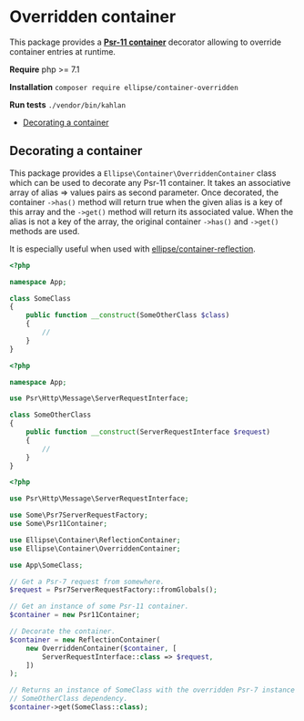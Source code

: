 # Overridden container

This package provides a **[Psr-11 container](http://www.php-fig.org/psr/psr-11/)** decorator allowing to override container entries at runtime.

**Require** php >= 7.1

**Installation** `composer require ellipse/container-overridden`

**Run tests** `./vendor/bin/kahlan`

* [Decorating a container](#decorating-a-container)

## Decorating a container

This package provides a `Ellipse\Container\OverriddenContainer` class which can be used to decorate any Psr-11 container. It takes an associative array of alias => values pairs as second parameter. Once decorated, the container `->has()` method will return true when the given alias is a key of this array and the `->get()` method will return its associated value. When the alias is not a key of the array, the original container `->has()` and `->get()` methods are used.

It is especially useful when used with [ellipse/container-reflection](https://github.com/ellipsephp/container-reflection).

```php
<?php

namespace App;

class SomeClass
{
    public function __construct(SomeOtherClass $class)
    {
        //
    }
}
```

```php
<?php

namespace App;

use Psr\Http\Message\ServerRequestInterface;

class SomeOtherClass
{
    public function __construct(ServerRequestInterface $request)
    {
        //
    }
}
```

```php
<?php

use Psr\Http\Message\ServerRequestInterface;

use Some\Psr7ServerRequestFactory;
use Some\Psr11Container;

use Ellipse\Container\ReflectionContainer;
use Ellipse\Container\OverriddenContainer;

use App\SomeClass;

// Get a Psr-7 request from somewhere.
$request = Psr7ServerRequestFactory::fromGlobals();

// Get an instance of some Psr-11 container.
$container = new Psr11Container;

// Decorate the container.
$container = new ReflectionContainer(
    new OverriddenContainer($container, [
        ServerRequestInterface::class => $request,
    ])
);

// Returns an instance of SomeClass with the overridden Psr-7 instance injected in it's
// SomeOtherClass dependency.
$container->get(SomeClass::class);
```
